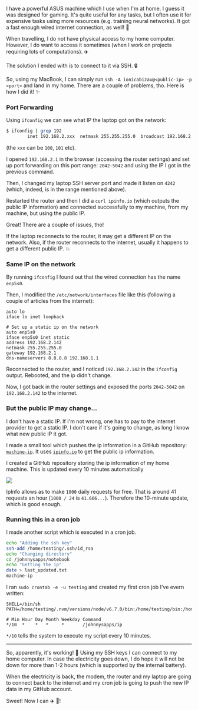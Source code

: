 I have a powerful ASUS machine which I use when I'm at home. I guess it was designed for gaming. It's quite useful for any tasks, but I often use it for expensive tasks using more resources (e.g. training neural networks). It got a fast enough wired internet connection, as well! :rocket:

When travelling, I do not have physical access to my home computer.  However, I do want to access it sometimes (when I work on projects requiring lots of computations). :airplane:

The solution I ended with is to connect to it via SSH. :lock:

So, using my MacBook, I can simply run `ssh -A ionicabizau@<public-ip> -p <port>` and land in my home. There are a couple of problems, tho. Here is how I did it! :sparkles:

### Port Forwarding
Using `ifconfig` we can see what IP the laptop got on the network:

```sh
$ ifconfig | grep 192
        inet 192.168.2.xxx  netmask 255.255.255.0  broadcast 192.168.2.255
```
(the `xxx` can be `100`, `101` etc).

I opened `192.168.2.1` in the browser (accessing the router settings) and set up port forwarding on this port range: `2042-5042` and using the IP I got in the previous command.

Then, I changed my laptop SSH server port and made it listen on `4242` (which, indeed, is in the range mentioned above).

Restarted the router and then I did a `curl ipinfo.io` (which outputs the public IP information) and connected successfully to my machine, from my machine, but using the public IP.

Great! There are a couple of issues, tho!

If the laptop reconnects to the router, it may get a different IP on the network. Also, if the router reconnects to the internet, usually it happens to get a different public IP. :boom:

### Same IP on the network
By running `ifconfig` I found out that the wired connection has the name `enp5s0`.

Then, I modified the `/etc/network/interfaces` file like this (following a couple of articles from the internet):

```
auto lo
iface lo inet loopback

# Set up a static ip on the network
auto enp5s0
iface enp5s0 inet static
address 192.168.2.142
netmask 255.255.255.0
gateway 192.168.2.1
dns-nameservers 8.8.8.8 192.168.1.1
```

Reconnected to the router, and I noticed `192.168.2.142` in the `ifconfig` output. Rebooted, and the ip didn't change.

Now, I got back in the router settings and exposed the ports `2042-5042` on `192.168.2.142` to the internet.

### But the public IP may change...

I don't have a static IP. If I'm not wrong, one has to pay to the internet provider to get a static IP. I don't care if it's going to change, as long I know what new public IP it got.

I made a small tool which pushes the ip information in a GitHub repository: [`machine-ip`](https://github.com/IonicaBizau/machine-ip). It uses [`ipinfo.io`](http://ipinfo.io/) to get the public ip information.

I created a GitHub repository storing the ip information of my home machine. This is updated every 10 minutes automatically 

![](http://i.imgur.com/1a6JWYl.png)

IpInfo allows as to make `1000` daily requests for free. That is around 41 requests an hour (`1000 / 24` is `41.666...`). Therefore the 10-minute update, which is good enough.

### Running this in a cron job

I made another script which is executed in a cron job.

```sh
echo "Adding the ssh key"
ssh-add /home/testing/.ssh/id_rsa
echo "Changing directory"
cd /johnnysapps/notebook
echo "Getting the ip"
date > last_updated.txt
machine-ip
```

I ran `sudo crontab -e -u testing` and created my first cron job I've evern written:

```
SHELL=/bin/sh
PATH=/home/testing/.nvm/versions/node/v6.7.0/bin:/home/testing/bin:/home/testing/.local/bin:/usr/local/sbin:/usr/local/bin:/usr/sbin:/usr/bin:/sbin:/bin:/usr/games:/usr/local/games:/snap/bin

# Min Hour Day Month Weekday Command
*/10  *    *   *     *       /johnnysapps/ip
```

`*/10` tells the system to execute my script every 10 minutes.

----

So, apparently, it's working! :tada: Using my SSH keys I can connect to my home computer. In case the electricity goes down, I do hope it will not be down for more than 1-2 hours (which is supported by the internal battery).

When the electricity is back, the modem, the router and my laptop are going to connect back to the internet and my cron job is going to push the new IP data in my GitHub account.

Sweet! Now I can :airplane: :rocket:!